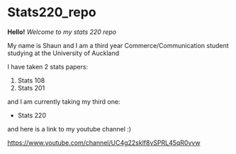 # Stats220_repo

**Hello!** _Welcome to my stats 220 repo_

My name is Shaun and I am a third year Commerce/Communication student studying at the University of Auckland

I have taken 2 stats papers:

1. Stats 108
2. Stats 201

and I am currently taking my third one:

* Stats 220

and here is a link to my youtube channel :)

https://www.youtube.com/channel/UC4g22sklf8vSPRL45qR0vvw


